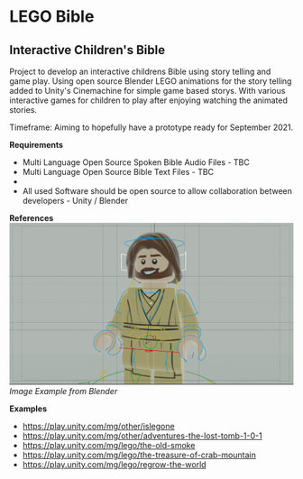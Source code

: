 # LEGO Bible

## Interactive Children's Bible
Project to develop an interactive childrens Bible using story telling and game play. 
Using open source Blender LEGO animations for the story telling added to Unity's Cinemachine for simple game based storys. With various interactive games for children to play after enjoying watching the animated stories.

Timeframe: Aiming to hopefully have a prototype ready for September 2021.

**Requirements**
 - Multi Language Open Source Spoken Bible Audio Files - TBC
 - Multi Language Open Source Bible Text Files - TBC
 - 
 - All used Software should be open source to allow collaboration between developers - Unity / Blender

**References**
![blender example](assets/example_jesus.png) 
*Image Example from Blender*


**Examples**
- https://play.unity.com/mg/other/islegone
- https://play.unity.com/mg/other/adventures-the-lost-tomb-1-0-1
- https://play.unity.com/mg/lego/the-old-smoke
- https://play.unity.com/mg/lego/the-treasure-of-crab-mountain
- https://play.unity.com/mg/lego/regrow-the-world



